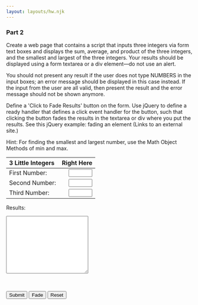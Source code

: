 ```yaml
---
layout: layouts/hw.njk
---
```


### Part 2

Create a web page that contains a script that inputs three integers via form text boxes and displays the sum, average, and product of the three integers, and the smallest and largest of the three integers. Your results should be displayed using a form textarea or a div element—do not use an alert.

You should not present any result if the user does not type NUMBERS in the input boxes; an error message should be displayed in this case instead. If the input from the user are all valid, then present the result and the error message should not be shown anymore.

Define a 'Click to Fade Results' button on the form. Use jQuery to define a ready handler that defines a click event handler for the button, such that clicking the button fades the results in the textarea or div where you put the results. See this jQuery example: fading an element (Links to an external site.)

Hint: For finding the smallest and largest number, use the Math Object Methods of min and max.

<section class="body">
<form name="myform">

| 3 Little Integers | Right Here |
|:---|---:|
| First Number: | <input type="number" name="num1" size="10" step="1" min="0" max="100" required><span class="validity"></span> |
| Second Number: | <input type="number" name="num2" size="10" step="1" min="0" max="100" required><span class="validity"></span> |
| Third Number: | <input type="number" name="num3" size="10" step="1" min="0" max="100" required><span class="validity"></span> |

Results: 
<br>
<textarea rows="10" cols="25" name="result" id="results">
</textarea>
<br><br>
<input type="button" class="button-primary" onclick="process()" value="Submit">
<input type="button" onclick="click2fade()" value="Fade" id="fade">
<input type="reset" value="Reset" id="reset">

</form>
</section>

<script>
function process()
{
var number1, number2, number3, n1, n2, n3, sum, product, minnum, maxnum;

number1 = document.forms["myform"].elements["num1"].value;
number2 = document.forms["myform"].elements["num2"].value;
number3 = document.forms["myform"].elements["num3"].value;

n1 = parseInt(number1);
n2 = parseInt(number2);
n3 = parseInt(number3);
sum = n1 + n2 + n3;
average = sum / 3;
product = n1 * n2 * n3;
minnum = Math.min(n1, n2, n3);
maxnum = Math.max(n1, n2, n3);

if (isNaN(n1) || isNaN(n2) || isNaN(n3)) {
    document.forms["myform"].elements["result"].textContent = ("You have entered invalid input. Please enter three natural numbers"); 
} else {
    document.forms["myform"].elements["result"].textContent = ("Σ: " + sum + "\nx̄: " + average + "\n∏: " + product + "\nmin: " + minnum + "\nmax: " + maxnum); 
}
}
</script>

<script>
$(document).ready(function(){
  $("#fade").click(function(){
    $("#results").fadeTo("slow", 0.15);
  });
});
</script>
